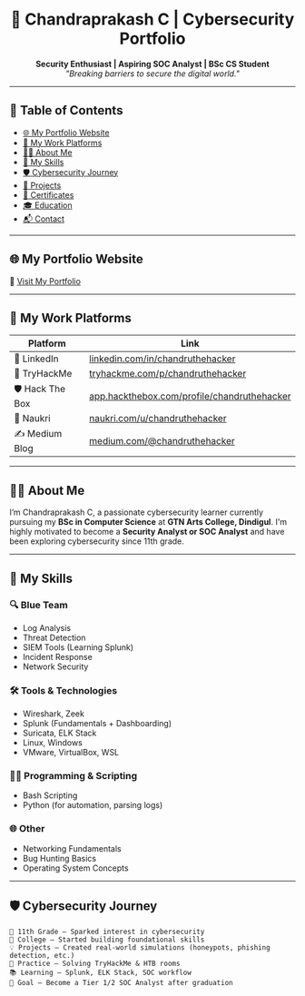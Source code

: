 <h1 align="center">🚀 Chandraprakash C | Cybersecurity Portfolio</h1>
<p align="center">
  <b>Security Enthusiast | Aspiring SOC Analyst | BSc CS Student</b><br/>
  <i>"Breaking barriers to secure the digital world."</i>
</p>

---

## 📌 Table of Contents
- [🌐 My Portfolio Website](#-my-portfolio-website)
- [💼 My Work Platforms](#-my-work-platforms)
- [👨‍💻 About Me](#-about-me)
- [🧠 My Skills](#-my-skills)
- [🛡️ Cybersecurity Journey](#️-cybersecurity-journey)
- [🚀 Projects](#-projects)
- [📜 Certificates](#-certificates)
- [🎓 Education](#-education)
- [📬 Contact](#-contact)

---

## 🌐 My Portfolio Website
🔗 [Visit My Portfolio](https://your-portfolio-link.com)

---

## 💼 My Work Platforms

| Platform | Link |
|---------|------|
| 💼 LinkedIn | [linkedin.com/in/chandruthehacker](https://linkedin.com/in/chandruthehacker) |
| 🧠 TryHackMe | [tryhackme.com/p/chandruthehacker](https://tryhackme.com/p/chandruthehacker) |
| 🛡️ Hack The Box | [app.hackthebox.com/profile/chandruthehacker](https://app.hackthebox.com/profile/chandruthehacker) |
| 📃 Naukri | [naukri.com/u/chandruthehacker](https://naukri.com/u/chandruthehacker) |
| ✍️ Medium Blog | [medium.com/@chandruthehacker](https://medium.com/@chandruthehacker) |

---

## 👨‍💻 About Me
I’m Chandraprakash C, a passionate cybersecurity learner currently pursuing my **BSc in Computer Science** at **GTN Arts College, Dindigul**. I'm highly motivated to become a **Security Analyst or SOC Analyst** and have been exploring cybersecurity since 11th grade.

---

## 🧠 My Skills

### 🔍 Blue Team
- Log Analysis
- Threat Detection
- SIEM Tools (Learning Splunk)
- Incident Response
- Network Security

### 🛠️ Tools & Technologies
- Wireshark, Zeek
- Splunk (Fundamentals + Dashboarding)
- Suricata, ELK Stack
- Linux, Windows
- VMware, VirtualBox, WSL

### 👨‍💻 Programming & Scripting
- Bash Scripting
- Python (for automation, parsing logs)

### 🌐 Other
- Networking Fundamentals
- Bug Hunting Basics
- Operating System Concepts

---

## 🛡️ Cybersecurity Journey

```plaintext
📘 11th Grade — Sparked interest in cybersecurity
🎯 College — Started building foundational skills
💡 Projects — Created real-world simulations (honeypots, phishing detection, etc.)
🧪 Practice — Solving TryHackMe & HTB rooms
📚 Learning — Splunk, ELK Stack, SOC workflow
🚀 Goal — Become a Tier 1/2 SOC Analyst after graduation
```
